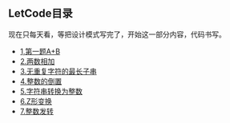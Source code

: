 ## LetCode目录

现在只每天看，等把设计模式写完了，开始这一部分内容，代码书写。

- [1,第一题A+B]()
- [2.两数相加]()
- [3.无重复字符的最长子串]()
- [4.整数的倒置]()
- [5.字符串转换为整数]()
- [6.Z形变换]()
- [7.整数发转]()


